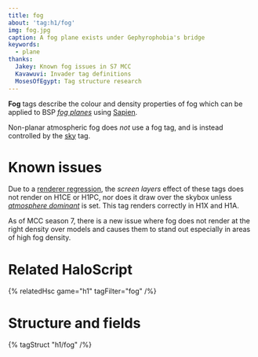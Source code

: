 ```yaml
---
title: fog
about: 'tag:h1/fog'
img: fog.jpg
caption: A fog plane exists under Gephyrophobia's bridge
keywords:
  - plane
thanks:
  Jakey: Known fog issues in S7 MCC
  Kavawuvi: Invader tag definitions
  MosesOfEgypt: Tag structure research
---
```

**Fog** tags describe the colour and density properties of fog which can be applied to BSP [_fog planes_](~scenario_structure_bsp#fog-planes) using [Sapien](~h1-sapien).

Non-planar atmospheric fog does _not_ use a fog tag, and is instead controlled by the [sky](~) tag.

# Known issues
Due to a [renderer regression](~renderer#gearbox-regressions), the _screen layers_ effect of these tags does not render on H1CE or H1PC, nor does it draw over the skybox unless [_atmosphere dominant_](#tag-field-flags-atmosphere-dominant) is set. This tag renders correctly in H1X and H1A.

As of MCC season 7, there is a new issue where fog does not render at the right density over models and causes them to stand out especially in areas of high fog density.

# Related HaloScript
{% relatedHsc game="h1" tagFilter="fog" /%}

# Structure and fields

{% tagStruct "h1/fog" /%}
